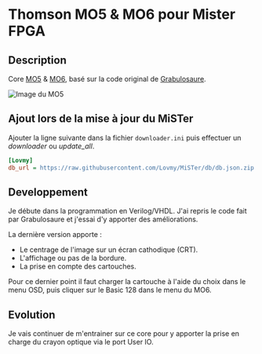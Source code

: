 # Thomson MO5 & MO6 pour Mister FPGA

## Description

Core [MO5](https://fr.wikipedia.org/wiki/Thomson_MO5) & [MO6](https://fr.wikipedia.org/wiki/Thomson_MO6), 
basé sur la code original de [Grabulosaure](https://github.com/Grabulosaure/MO_MiSTer).

![Image du MO5](https://upload.wikimedia.org/wikipedia/commons/thumb/5/5c/Thomson_MO5_%28CNAM-IMG_0575%29.jpg/800px-Thomson_MO5_%28CNAM-IMG_0575%29.jpg)

## Ajout lors de la mise à jour du MiSTer

Ajouter la ligne suivante dans la fichier `downloader.ini` puis effectuer un *downloader* ou *update_all*.

```ini
[Lovmy]
db_url = https://raw.githubusercontent.com/Lovmy/MiSTer/db/db.json.zip
```

## Developpement

Je débute dans la programmation en Verilog/VHDL. J'ai repris le code fait par Grabulosaure et j'essai d'y apporter des améliorations.<br/>

La dernière version apporte :

- Le centrage de l'image sur un écran cathodique (CRT).
- L'affichage ou pas de la bordure.
- La prise en compte des cartouches.

Pour ce dernier point il faut charger la cartouche à l'aide du choix dans le menu OSD, puis cliquer sur le Basic 128 dans le menu du MO6.

## Evolution

Je vais continuer de m'entrainer sur ce core pour y apporter la prise en charge du crayon optique via le port User IO.<br/>
